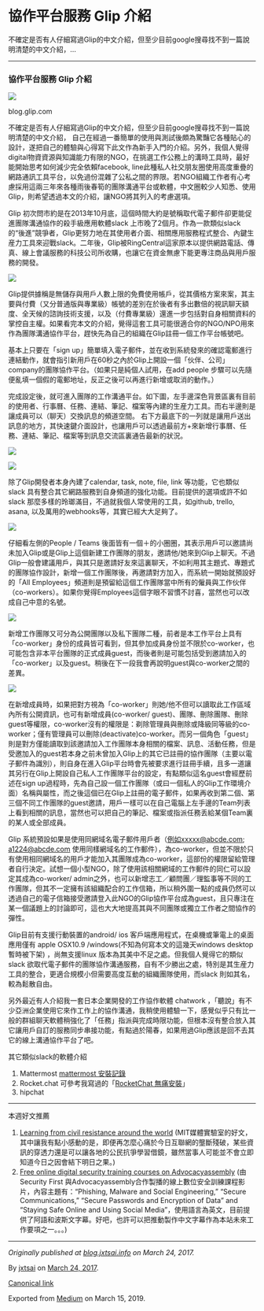 協作平台服務 Glip 介紹
==============

不確定是否有人仔細寫過Glip的中文介紹，但至少目前google搜尋找不到一篇說明清楚的中文介紹，…

* * *

### 協作平台服務 Glip 介紹

![](https://cdn-images-1.medium.com/max/800/1*0FtCbRyr6asB-Mf1gjy7VQ.png)

blog.glip.com

不確定是否有人仔細寫過Glip的中文介紹，但至少目前google搜尋找不到一篇說明清楚的中文介紹， 自己在經過一番簡單的使用與測試後頗為驚豔它各種貼心的設計，遂把自己的體驗與心得寫下此文作為新手入門的介紹。另外，我個人覺得digital物資資源與知識能力有限的NGO，在挑選工作公務上的溝時工具時，最好能開始思考如何減少完全依賴facebook, line此種私人社交朋友圈使用高度重疊的網路通訊工具平台，以免過份混雜了公私之間的界限。若NGO組織工作者有心考慮採用這兩三年來各種雨後春筍的團隊溝通平台或軟體，中文圈較少人知悉、使用Glip，則希望透過本文的介紹，讓NGO將其列入的考慮選項。

Glip 初次問市約是在2013年10月底，這個時間大約是號稱取代電子郵件卻更能促進團隊溝通協作的殺手級應用軟體slack 上市晚了2個月。作為一款類似slack的“後進”競爭者，Glip更努力地在其使用者介面、相關應用服務程式整合、內鍵生産力工具來迎戰slack。二年後，Glip被RingCentral這家原本以提供網路電話、傳真、線上會議服務的科技公司所收購，也讓它在資金無慮下能更專注商品與用戶服務的開發。

![](https://cdn-images-1.medium.com/max/800/0*DYgPEqG8sjuJXHaL.png)

Glip提供據稱是無儲存與用戶人數上限的免費使用帳戶，從其價格方案來案，其主要與付費（又分普通版與專業級）帳號的差別在於後者有多出數倍的視訊聊天額度、全天候的諮詢技術支援，以及（付費專業級）還進一步包括對自身相關資料的掌控自主權。如果看完本文的介紹，覺得這套工具可能很適合你的NGO/NPO用來作為團隊溝通協作平台，趕快先為自己的組織在Glip註冊一個工作平台帳號吧。

基本上只要在「sign up」簡單填入電子郵件，並在收到系統發來的確認電郵進行連結動作，就會指引新用戶在60秒之內於Glip上開設一個「伙伴、公司」company的團隊協作平台。（如果只是純個人試用，在add people 步驟可以先隨便亂填一個假的電郵地址，反正之後可以再進行新增或取消的動作。）

完成設定後，就可進入團隊的工作溝通平台。如下圖，左手邊深色背景區裏有目前的使用者、行事曆、任務、連結、筆記、檔案等內建的生産力工具。而右半邊則是讓成員可以（聊天）交換訊息的頻道空間。 右下方最底下的一列就是讓用戶送出訊息的地方，其快速鍵介面設計，也讓用戶可以透過最前方+來新增行事曆、任務、連結、筆記、檔案等到訊息交流區裏通告最新的狀況。

![](https://cdn-images-1.medium.com/max/800/0*y5NOlxLc9ed7m3oQ.png)

![](https://cdn-images-1.medium.com/max/800/0*fTlB7717BnlyMnmn.png)

除了Glip開發者本身內建了calendar, task, note, file, link 等功能，它也類似slack 具有整合其它網路服務到自身頻道的強化功能。目前提供的選項或許不如slack 那麼多樣的玲瑯滿目，不過就我個人常使用的工具，如github, trello, asana, 以及萬用的webhooks等，其實已經大大足夠了。

![](https://cdn-images-1.medium.com/max/800/0*HLHu0myjsFq5buS8.png)

仔細看左側的People / Teams 後面皆有一個＋的小圈圈，其表示用戶可以邀請尚未加入Glip或是Glip上這個新建工作團隊的朋友，邀請他/她來到Glip上聊天。不過Glip一般會建議用戶，與其只是邀請好友來這裏聊天，不如利用其主題式、專題式的團隊協作設計，新增一個工作團隊後，再邀請對方加入，而系統一開始就預設好的「All Employees」頻道則是預留給這個工作團隊當中所有的僱員與工作伙伴（co-workers）。如果你覺得Employees這個字眼不習慣不討喜，當然也可以改成自己中意的名號。

![](https://cdn-images-1.medium.com/max/800/0*iI8v2mcTZKTMaTvx.png)

新增工作團隊又可分為公開團隊以及私下團隊二種，前者是本工作平台上具有「co-worker」身份的成員皆可看到，但其參加成員身份並不限於co-worker，也可能包含非本平台團隊的正式成員guest，而後者則是可能包括受到邀請加入的「co-worker」以及guest。稍後在下一段我會再說明guest與co-worker之間的差異。

![](https://cdn-images-1.medium.com/max/800/0*AcKZ2r7AP23MC5yX.png)

在新增成員時，如果把對方視為「co-worker」則她/他不但可以讀取此工作區域內所有公開資訊，也可有新增成員(co-worker/ guest)、團隊、刪除團隊、刪除guest等權限，co-worker沒有的權限是：剃除管理員與刪除或降級同等級的co-worker；僅有管理員可以刪除(deactivate)co-worker。而另一個角色「guest」則是對方僅能讀取到該邀請加入工作團隊本身相關的檔案、訊息、活動任務，但是受邀加入的guest若本身之前未曾加入Glip上的其它已註冊的協作團隊（主要以電子郵件為識別），則自身在進入Glip平台時會先被要求進行註冊手續，且多一道讓其另行在Glip上開設自己私人工作團隊平台的設定，有點類似這名guest會經歷前述在sign up過程時，先為自己設一個工作團隊（或曰一個私人的Glip工作環境介面）名稱與屬性，而之後這個已在Glip上註冊的電子郵件，如果再收到第二個、第三個不同工作團隊的guest邀請，用戶一樣可以在自己電腦上左手邊的Team列表上看到相關的訊息，當然也可以把自己的筆記、檔案或指派任務丢給某個Team裏的某人或全部成員。

Glip 系統預設如果是使用同網域名電子郵件用戶者（例如xxxxx@abcde.com; a1224@abcde.com 使用同樣網域名的工作郵件），為co-worker，但並不限於只有使用相同網域名的用戶才能加入其團隊成為co-worker，這部份的權限留給管理者自行決定。試想一個小型NGO，除了使用該相關網域的工作郵件的同仁可以設定其成為co-worker/ admin之外，也可以新增志工／顧問團／理監事等不同的工作團隊，但其不一定擁有該組織配合的工作信箱，所以稍外圍一點的成員仍然可以透過自己的電子信箱接受邀請登入此NGO的Glip協作平台成為guest，且只專注在某一個議題上的討論即可，這也大大地提高其與不同團隊或獨立工作者之間協作的彈性。

Glip目前有支援行動裝置的android/ ios 客戶端應用程式，在桌機或筆電上的桌面應用僅有 apple OSX10.9 /windows(不知為何寫本文的這幾天windows desktop暫時被下架) ，尚無支援linux 版本為其美中不足之處。但我個人覺得它的類似slack 欲取代電子郵件的團隊協作溝通服務，自有不少勝出之處，特別是其生産力工具的整合，更適合規模小但需要高度互動的組織團隊使用，而slack 則如其名，較為鬆散自由。

另外最近有人介紹我一套日本企業開發的工作協作軟體 chatwork ，「聽說」有不少亞洲企業使用它來作工作上的協作溝通，我稍使用體驗一下，感覺似乎只有比一般的群組聊天軟體稍強化了「任務」指派與完成時限功能，但根本沒有整合放入其它讓用戶自訂的服務同步串接功能，有點過於陽春，如果用過Glip應該是回不去其它的線上溝通協作平台了吧。

其它類似slack的軟體介紹

1.  Mattermost [mattermost 安裝記錄](http://self.jxtsai.info/2016/08/mattermost.html)
2.  Rocket.chat 可參考我寫過的「[RocketChat 無痛安裝](http://self.jxtsai.info/2016/08/rocketchat.html)」
3.  hipchat

* * *

本週好文推薦

1.  [Learning from civil resistance around the world](https://medium.com/mit-media-lab/learning-from-civil-resistance-around-the-world-a6c7f3127a5f#.xhib0o5kq) (MIT媒體實驗室的好文，其中讓我有點小感動的是，即便再怎麼心痛於今日互聯網的壟斷殘破，某些資訊的穿透力還是可以讓各地的公民抗爭學習借鏡，雖然當事人可能並不會立即知道今日之因會結下明日之果。)
2.  [Free online digital security training courses on Advocacyassembly](https://advocacyassembly.org/en/partners/securityfirst/) (由Security First 與Advocacyassembly合作製播的線上數位安全訓練課程影片，內容主題有：“Phishing, Malware and Social Engineering,” “Secure Communications,” “Secure Passwords and Encryption of Data” and “Staying Safe Online and Using Social Media”，使用語言為英文，目前提供了阿語和波斯文字幕。好吧，也許可以把推動製作中文字幕作為本站未來工作要項之一。。。)

* * *

_Originally published at_ [_blog.jxtsai.info_](https://blog.jxtsai.info/2017/03/24/glip/) _on March 24, 2017._

By [jxtsai](https://medium.com/@jxtsai) on [March 24, 2017](https://medium.com/p/b115ec9e891d).

[Canonical link](https://medium.com/@jxtsai/%E5%8D%94%E4%BD%9C%E5%B9%B3%E5%8F%B0%E6%9C%8D%E5%8B%99-glip-%E4%BB%8B%E7%B4%B9-b115ec9e891d)

Exported from [Medium](https://medium.com) on March 15, 2019.